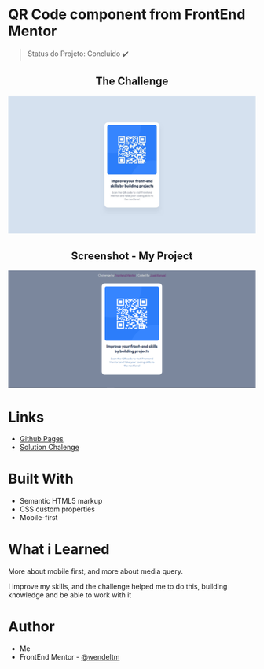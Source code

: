 # QR Code component from FrontEnd Mentor

> Status do Projeto: Concluido :heavy_check_mark:

<h2 align="center">The Challenge</h2>

<img src="https://github.com/wendeltm/Chalenges-FrontEnd-Mentor/blob/main/QR%20Code%20Component/design/desktop-design.jpg" alt="design desktop">

<h2 align="center">Screenshot - My Project</h2>

<img src="https://github.com/wendeltm/Chalenges-FrontEnd-Mentor/blob/main/QR%20Code%20Component/design/screenshot-project.png">

# Links
- <a href="https://wendeltm.github.io/Chalenges-FrontEnd-Mentor/QR%20Code%20Component/index.html">Github Pages</a>
- <a href="#">Solution Chalenge</a>

# Built With
- Semantic HTML5 markup
- CSS custom properties
- Mobile-first

# What i Learned
More about mobile first, and more about media query.

I improve my skills, and the challenge helped me to do this, building knowledge and be able to work with it

# Author
- Me
- FrontEnd Mentor - <a href="https://www.frontendmentor.io/profile/wendeltm">@wendeltm</a>

